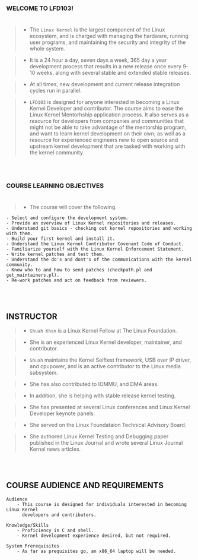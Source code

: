 ### WELCOME TO LFD103!
#
> - The `Linux Kernel` is the largest component of the Linux ecosystem,
    and is charged with managing the hardware, running user programs, and
    maintaining the security and integrity of the whole system.

> - It is a 24 hour a day, seven days a week, 365 day a year development
    process that results in a new release once every 9-10 weeks, along
    with several stable and extended stable releases.

> - At all times, new development and current release integration cycles
    run in parallel.

> - `LFD103` is designed for anyone interested in becoming a Linux Kernel
    Developer and contributor. The course aims to ease the Linux Kernel
    Mentorhship application process. It also serves as a resource for
    developers from companies and communities that might not be able to
    take advantage of the mentorship program, and want to learn kernel
    development on their own; as well as a resource for experienced
    engineers new to open source and upstream kernel development that are
    tasked with working with the kernel community.

<br />
<br />



### COURSE LEARNING OBJECTIVES
#
> - The course will cover the following.

```plaintext
- Select and configure the development system.
- Provide an overview of Linux Kernel repositories and releases.
- Understand git basics - checking out kernel repositories and working with them.
- Build your first kernel and install it.
- Understand the Linux Kernel Contributor Covenant Code of Conduct.
- Familiarize yourself with the Linux Kernel Enforcement Statement.
- Write kernel patches and test them.
- Understand the do's and dont's of the communications with the kernel community.
- Know who to and how to send patches (checkpath.pl and get_maintainers.pl).
- Re-work patches and act on feedback from reviewers.
```

<br />
<br />



## INSTRUCTOR
> - `Shuah Khan` is a Linux Kernel Fellow at The Linux Foundation.

> - She is an experienced Linux Kernel developer, maintainer, and contributor.

> - `Shuah` maintains the Kernel Selftest framework, USB over IP driver, and cpupower,
    and is an active contributor to the Linux media subsystem.

> - She has also contributed to IOMMU, and DMA areas.

> - In addition, she is helping with stable release kernel testing.

> - She has presented at several Linux conferences and Linux Kernel Developer keynote
    panels.

> - She served on the Linux Foundataion Technical Advisory Board.

> - She authored Linux Kernel Testing and Debugging paper published in the Linux
    Journal and wrote several Linux Journal Kernal news articles.

<br />
<br />



## COURSE AUDIENCE AND REQUIREMENTS

```plaintext
Audience
    - This course is designed for individuals interested in becoming Linux Kernel
      developers and contributors.

Knowledge/Skills
    - Proficiency in C and shell.
    - Kernel development experience desired, but not required.

System Prerequisites
    - As far as prequisites go, an x86_64 laptop will be needed.
```
